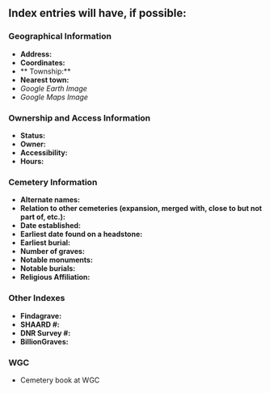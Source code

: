 ## Index entries will have, if possible:

### Geographical Information
- **Address:**
- **Coordinates:**
- ** Township:**
- **Nearest town:**
- *Google Earth Image*
- *Google Maps Image*

### Ownership and Access Information
- **Status:**
- **Owner:**
- **Accessibility:**
- **Hours:**

### Cemetery Information
- **Alternate names:**
- **Relation to other cemeteries (expansion, merged with, close to but not part of, etc.):**
- **Date established:**
- **Earliest date found on a headstone:**
- **Earliest burial:**
- **Number of graves:**
- **Notable monuments:**
- **Notable burials:**
- **Religious Affiliation:**

### Other Indexes
- **Findagrave:**
- **SHAARD #:**
- **DNR Survey #:**
- **BillionGraves:**

### WGC
- Cemetery book at WGC
